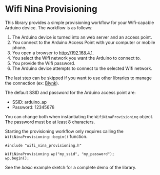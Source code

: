 # Wifi Nina Provisioning

This library provides a simple provisioning workflow for your Wifi-capable Arduino device. The workflow is as follows:
1. The Arduino device is turned into an web server and an access point.
2. You connect to the Arduino Access Point with your computer or mobile phone.
3. You open a browser to http://192.168.4.1.
4. You select the Wifi network you want the Arduino to connect to.
5. You provide the Wifi password.
6. The Arduino device attempts to connect to the selected Wifi network.

The last step can be skipped if you want to use other libraries to manage the connection (ex: [Blynk](https://www.blynk.io)).

The default SSID and password for the Arduino access point are:
- SSID: arduino_ap
- Password: 12345678

You can change both when instantiating the `WifiNinaProvisioning` object. The password must be at least 8 characters.

Starting the provisioning workflow only requires calling the `WifiNinaProvisioning::begin()` function.

```
#include "wifi_nina_provisioning.h"

WifiNinaProvisioning wp("my_ssid", "my_password");
wp.begin();
```

See the _basic_ example sketch for a complete demo of the library.
